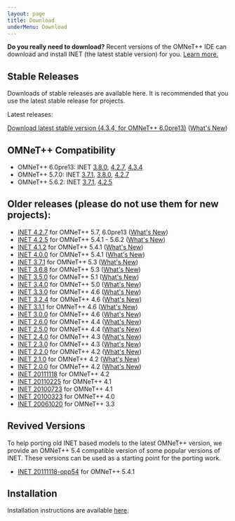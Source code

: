 ```yaml
---
layout: page
title: Download
underMenu: Download
---
```


<div class="alert alert-warning">
<b>Do you really need to download?</b> Recent versions of the OMNeT++ IDE can download and install INET (the latest stable version) for you. <a href="Installation.html">Learn more.</a>
</div>

## Stable Releases

Downloads of stable releases are available here. It is recommended that you use the latest stable release for projects.

Latest releases:

<a class="btn btn-primary" href="https://github.com/inet-framework/inet/releases/download/v4.3.4/inet-4.3.4-src.tgz">Download latest stable version (4.3.4, for OMNeT++ 6.0pre13)</a> ([What's New](https://github.com/inet-framework/inet/blob/v4.3.4/WHATSNEW))

## OMNeT++ Compatibility

* OMNeT++ 6.0pre13: INET [3.8.0], [4.2.7], [4.3.4] 
* OMNeT++ 5.7.0: INET [3.7.1], [3.8.0], [4.2.7]
* OMNeT++ 5.6.2: INET [3.7.1], [4.2.5]

## Older releases (please do not use them for new projects):

* [INET 4.2.7](https://github.com/inet-framework/inet/releases/download/v4.2.7/inet-4.2.7-src.tgz) for OMNeT++ 5.7, 6.0pre13 ([What's New](https://github.com/inet-framework/inet/blob/v4.2.7/WHATSNEW))
* [INET 4.2.5](https://github.com/inet-framework/inet/releases/download/v4.2.5/inet-4.2.5-src.tgz) for OMNeT++ 5.4.1 - 5.6.2 ([What's New](https://github.com/inet-framework/inet/blob/v4.2.5/WHATSNEW))
* [INET 4.1.2](https://github.com/inet-framework/inet/releases/download/v4.1.2/inet-4.1.2-src.tgz) for OMNeT++ 5.4.1 ([What's New](https://github.com/inet-framework/inet/blob/v4.1.2/WHATSNEW))
* [INET 4.0.0](https://github.com/inet-framework/inet/releases/download/v4.0.0/inet-4.0.0-src.tgz) for OMNeT++ 5.4.1 ([What's New](https://github.com/inet-framework/inet/blob/v4.0.0/WHATSNEW))
* [INET 3.7.1](https://github.com/inet-framework/inet/releases/download/v3.7.1/inet-3.7.1-src.tgz) for OMNeT++ 5.3 ([What's New](https://github.com/inet-framework/inet/blob/v3.7.1/WHATSNEW))
* [INET 3.6.8](https://github.com/inet-framework/inet/releases/download/v3.6.8/inet-3.6.8-src.tgz) for OMNeT++ 5.3 ([What's New](https://github.com/inet-framework/inet/blob/v3.6.8/WHATSNEW))
* [INET 3.5.0](https://github.com/inet-framework/inet/releases/download/v3.5.0/inet-3.5.0-src.tgz) for OMNeT++ 5.1 ([What's New](https://github.com/inet-framework/inet/blob/v3.5.0/WHATSNEW))
* [INET 3.4.0](https://github.com/inet-framework/inet/releases/download/v3.4.0/inet-3.4.0-src.tgz) for OMNeT++ 5.0 ([What's New](https://github.com/inet-framework/inet/blob/v3.4.0/WHATSNEW))
* [INET 3.3.0](https://github.com/inet-framework/inet/releases/download/v3.3.0/inet-3.3.0-src.tgz) for OMNeT++ 4.6 ([What's New](https://github.com/inet-framework/inet/blob/v3.3.0/WHATSNEW))
* [INET 3.2.4](https://github.com/inet-framework/inet/releases/download/v3.2.4/inet-3.2.4-src.tgz) for OMNeT++ 4.6 ([What's New](https://github.com/inet-framework/inet/blob/v3.2.4/WHATSNEW))
* [INET 3.1.1](https://github.com/inet-framework/inet/releases/download/v3.1.1/inet-3.1.1-src.tgz) for OMNeT++ 4.6 ([What's New](https://github.com/inet-framework/inet/blob/v3.1.1/WHATSNEW))
* [INET 3.0.0](https://github.com/inet-framework/inet/releases/download/v3.0.0/inet-3.0.0-src.tgz) for OMNeT++ 4.6 ([What's New](https://github.com/inet-framework/inet/blob/v3.0.0/WHATSNEW))
* [INET 2.6.0](https://github.com/inet-framework/inet/releases/download/v2.6.0/inet-2.6.0-src.tgz) for OMNeT++ 4.4 ([What's New](https://github.com/inet-framework/inet/blob/v2.6.0/WHATSNEW))
* [INET 2.5.0](https://github.com/inet-framework/inet/releases/download/v2.5.0/inet-2.5.0-src.tgz) for OMNeT++ 4.4 ([What's New](https://github.com/inet-framework/inet/blob/v2.5.0/WHATSNEW))
* [INET 2.4.0](https://github.com/inet-framework/inet/releases/download/v2.4.0/inet-2.4.0-src.tgz) for OMNeT++ 4.3 ([What's New](https://github.com/inet-framework/inet/blob/v2.4.0/WHATSNEW))
* [INET 2.3.0](https://github.com/inet-framework/inet/releases/download/v2.3.0/inet-2.3.0-src.tgz) for OMNeT++ 4.3 ([What's New](https://github.com/inet-framework/inet/blob/v2.3.0/WHATSNEW))
* [INET 2.2.0](https://github.com/inet-framework/inet/releases/download/v2.2.0/inet-2.2.0-src.tgz) for OMNeT++ 4.2 ([What's New](https://github.com/inet-framework/inet/blob/v2.2.0/WHATSNEW))
* [INET 2.1.0](https://github.com/inet-framework/inet/releases/download/v2.1.0/inet-2.1.0-src.tgz) for OMNeT++ 4.2 ([What's New](https://github.com/inet-framework/inet/blob/v2.1.0/WHATSNEW))
* [INET 2.0.0](https://github.com/inet-framework/inet/releases/download/v2.0.0/inet-2.0.0-src.tgz) for OMNeT++ 4.2 ([What's New](https://github.com/inet-framework/inet/blob/v2.0.0/WHATSNEW))
* [INET 20111118](https://github.com/inet-framework/inet/releases/download/master_20111118/inet-20111118-src.tgz) for OMNeT++ 4.2
* [INET 20110225](https://github.com/inet-framework/inet/releases/download/master_20110225/inet-20110225-src.tgz) for OMNeT++ 4.1
* [INET 20100723](https://github.com/inet-framework/inet/releases/download/master_20100723/inet-20100723-src.tgz) for OMNeT++ 4.1
* [INET 20100323](https://github.com/inet-framework/inet/releases/download/master_20100323/inet-20100323-src.tgz) for OMNeT++ 4.0
* [INET 20061020](https://github.com/inet-framework/inet/releases/download/v1.x/INET-20061020-src.tgz) for OMNeT++ 3.3

## Revived Versions

To help porting old INET based models to the latest OMNeT++ version, we provide an OMNeT++ 5.4 compatible version of some popular versions of INET. These versions can be used as a starting point for the porting work.

* [INET 20111118-opp54](https://github.com/inet-framework/inet/archive/master-20111118-opp54.tar.gz) for OMNeT++ 5.4.1

## Installation

Installation instructions are available [here](Installation.html).

[4.3.4]: <https://github.com/inet-framework/inet/releases/download/v4.3.4/inet-4.3.4-src.tgz>
[4.2.7]: <https://github.com/inet-framework/inet/releases/download/v4.2.7/inet-4.2.7-src.tgz>
[4.2.5]: <https://github.com/inet-framework/inet/releases/download/v4.2.5/inet-4.2.5-src.tgz>
[3.8.0]: <https://github.com/inet-framework/inet/releases/download/v3.8.0/inet-3.8.0-src.tgz>
[3.7.1]: <https://github.com/inet-framework/inet/releases/download/v3.7.1/inet-3.7.1-src.tgz>
